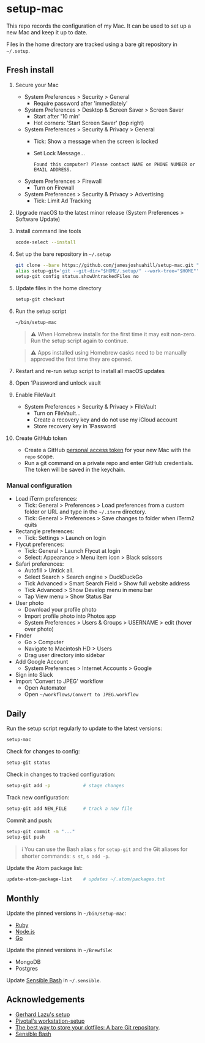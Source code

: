 # setup-mac

This repo records the configuration of my Mac. It can be used to set up a new
Mac and keep it up to date.

Files in the home directory are tracked using a bare git repository in `~/.setup`.

## Fresh install

1. Secure your Mac
    - System Preferences > Security > General
        - Require password after 'immediately'
    - System Preferences > Desktop & Screen Saver > Screen Saver
        - Start after '10 min'
        - Hot corners: 'Start Screen Saver' (top right)
    - System Preferences > Security & Privacy > General
        - Tick: Show a message when the screen is locked
        - Set Lock Message...

          `Found this computer? Please contact NAME on PHONE NUMBER or EMAIL ADDRESS.`
    - System Preferences > Firewall
        - Turn on Firewall
    - System Preferences > Security & Privacy > Advertising
        - Tick: Limit Ad Tracking
1. Upgrade macOS to the latest minor release (System Preferences > Software Update)
1. Install command line tools
    ```bash
    xcode-select --install
    ```
1. Set up the bare repository in `~/.setup`
    ```bash
    git clone --bare https://github.com/jamesjoshuahill/setup-mac.git "$HOME/.setup/"
    alias setup-git='git --git-dir="$HOME/.setup/" --work-tree="$HOME"'
    setup-git config status.showUntrackedFiles no
    ```
1. Update files in the home directory
    ```bash
    setup-git checkout
    ```
1. Run the setup script
    ```bash
    ~/bin/setup-mac
    ```
    > ⚠️ When Homebrew installs for the first time it may exit non-zero. Run
    > the setup script again to continue.

    > ⚠️ Apps installed using Homebrew casks need to be manually approved the
    > first time they are opened.

1. Restart and re-run setup script to install all macOS updates
1. Open 1Password and unlock vault
1. Enable FileVault
    - System Preferences > Security & Privacy > FileVault
        - Turn on FileVault...
        - Create a recovery key and do not use my iCloud account
        - Store recovery key in 1Password
1. Create GitHub token
    - Create a GitHub [personal access token](https://help.github.com/en/articles/creating-a-personal-access-token-for-the-command-line) for your new Mac with the `repo` scope.
    - Run a git command on a private repo and enter GitHub credentials. The token will be saved in the keychain.

### Manual configuration

- Load iTerm preferences:
    - Tick: General > Preferences > Load preferences from a custom folder or URL and type in the `~/.iterm` directory.
    - Tick: General > Preferences > Save changes to folder when iTerm2 quits
- Rectangle preferences:
    - Tick: Settings > Launch on login
- Flycut preferences:
    - Tick: General > Launch Flycut at login
    - Select: Appearance > Menu item icon > Black scissors
- Safari preferences:
    - Autofill > Untick all.
    - Select Search > Search engine > DuckDuckGo
    - Tick Advanced > Smart Search Field > Show full website address
    - Tick Advanced > Show Develop menu in menu bar
    - Tap View menu > Show Status Bar
- User photo
    - Download your profile photo
    - Import profile photo into Photos app
    - System Preferences > Users & Groups > USERNAME > edit (hover over photo)
- Finder
    - Go > Computer
    - Navigate to Macintosh HD > Users
    - Drag user directory into sidebar
- Add Google Account
    - System Preferences > Internet Accounts > Google
- Sign into Slack
- Import 'Convert to JPEG' workflow
    - Open Automator
    - Open `~/workflows/Convert to JPEG.workflow`

## Daily

Run the setup script regularly to update to the latest versions:
```bash
setup-mac
```

Check for changes to config:
```bash
setup-git status
```

Check in changes to tracked configuration:
```bash
setup-git add -p            # stage changes
```

Track new configuration:
```bash
setup-git add NEW_FILE      # track a new file
```

Commit and push:
```bash
setup-git commit -m "..."
setup-git push
```

> ℹ️ You can use the Bash alias `s` for `setup-git` and the Git aliases for shorter commands: `s st`, `s add -p`.

Update the Atom package list:
```bash
update-atom-package-list    # updates ~/.atom/packages.txt
```

## Monthly

Update the pinned versions in `~/bin/setup-mac`:
- [Ruby](https://www.ruby-lang.org/en/)
- [Node.js](https://nodejs.org/en/)
- [Go](https://golang.org)

Update the pinned versions in `~/Brewfile`:
- MongoDB
- Postgres

Update [Sensible Bash](https://github.com/mrzool/bash-sensible) in `~/.sensible`.

## Acknowledgements

- [Gerhard Lazu's setup](https://github.com/gerhard/setup)
- [Pivotal's workstation-setup](https://github.com/pivotal/workstation-setup)
- [The best way to store your dotfiles: A bare Git repository](https://www.atlassian.com/git/tutorials/dotfiles).
- [Sensible Bash](https://github.com/mrzool/bash-sensible)
